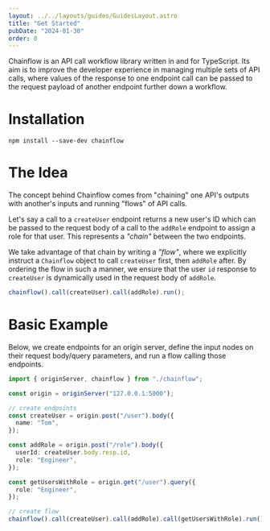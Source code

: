 ```yaml
---
layout: ../../layouts/guides/GuidesLayout.astro
title: "Get Started"
pubDate: "2024-01-30"
order: 0
---
```


Chainflow is an API call workflow library written in and for TypeScript. Its aim is to improve the developer experience in managing multiple sets of API calls, where values of the response to one endpoint call can be passed to the request payload of another endpoint further down a workflow.

# Installation

```shell
npm install --save-dev chainflow
```

# The Idea

The concept behind Chainflow comes from "chaining" one API's outputs with another's inputs and running "flows" of API calls.

Let's say a call to a `createUser` endpoint returns a new user's ID which can be passed to the request body of a call to the `addRole` endpoint to assign a role for that user. This represents a _"chain"_ between the two endpoints.

We take advantage of that chain by writing a _"flow"_, where we explicitly instruct a `Chainflow` object to call `createUser` first, then `addRole` after. By ordering the flow in such a manner, we ensure that the user `id` response to `createUser` is dynamically used in the request body of `addRole`.

```typescript
chainflow().call(createUser).call(addRole).run();
```

# Basic Example

Below, we create endpoints for an origin server, define the input nodes on their request body/query parameters, and run a flow calling those endpoints.

```typescript
import { originServer, chainflow } from "./chainflow";

const origin = originServer("127.0.0.1:5000");

// create endpoints
const createUser = origin.post("/user").body({
  name: "Tom",
});

const addRole = origin.post("/role").body({
  userId: createUser.body.resp.id,
  role: "Engineer",
});

const getUsersWithRole = origin.get("/user").query({
  role: "Engineer",
});

// create flow
chainflow().call(createUser).call(addRole).call(getUsersWithRole).run();
```
